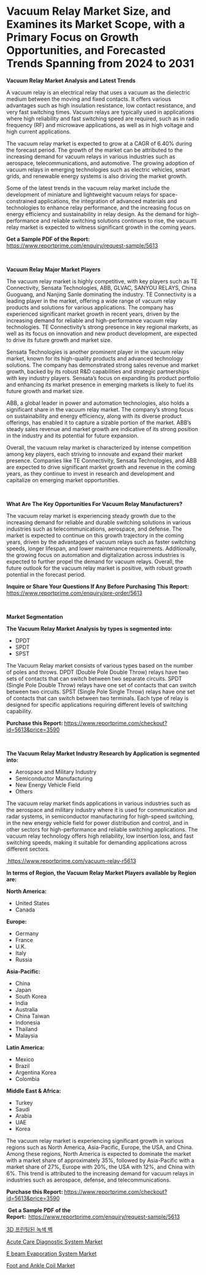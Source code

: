 <p><h1>Vacuum Relay Market Size, and Examines its Market Scope, with a Primary Focus on Growth Opportunities, and Forecasted Trends Spanning from 2024 to 2031</h1></p><p><strong>Vacuum Relay Market Analysis and Latest Trends</strong></p>
<p><p>A vacuum relay is an electrical relay that uses a vacuum as the dielectric medium between the moving and fixed contacts. It offers various advantages such as high insulation resistance, low contact resistance, and very fast switching times. Vacuum relays are typically used in applications where high reliability and fast switching speed are required, such as in radio frequency (RF) and microwave applications, as well as in high voltage and high current applications.</p><p>The vacuum relay market is expected to grow at a CAGR of 6.40% during the forecast period. The growth of the market can be attributed to the increasing demand for vacuum relays in various industries such as aerospace, telecommunications, and automotive. The growing adoption of vacuum relays in emerging technologies such as electric vehicles, smart grids, and renewable energy systems is also driving the market growth.</p><p>Some of the latest trends in the vacuum relay market include the development of miniature and lightweight vacuum relays for space-constrained applications, the integration of advanced materials and technologies to enhance relay performance, and the increasing focus on energy efficiency and sustainability in relay design. As the demand for high-performance and reliable switching solutions continues to rise, the vacuum relay market is expected to witness significant growth in the coming years.</p></p>
<p><strong>Get a Sample PDF of the Report:&nbsp;</strong> <a href="https://www.reportprime.com/enquiry/request-sample/5613">https://www.reportprime.com/enquiry/request-sample/5613</a></p>
<p>&nbsp;</p>
<p><strong>Vacuum Relay Major Market Players</strong></p>
<p><p>The vacuum relay market is highly competitive, with key players such as TE Connectivity, Sensata Technologies, ABB, GLVAC, SANYOU RELAYS, China Guoguang, and Nanjing Sanle dominating the industry. TE Connectivity is a leading player in the market, offering a wide range of vacuum relay products and solutions for various applications. The company has experienced significant market growth in recent years, driven by the increasing demand for reliable and high-performance vacuum relay technologies. TE Connectivity’s strong presence in key regional markets, as well as its focus on innovation and new product development, are expected to drive its future growth and market size.</p><p>Sensata Technologies is another prominent player in the vacuum relay market, known for its high-quality products and advanced technology solutions. The company has demonstrated strong sales revenue and market growth, backed by its robust R&D capabilities and strategic partnerships with key industry players. Sensata’s focus on expanding its product portfolio and enhancing its market presence in emerging markets is likely to fuel its future growth and market size.</p><p>ABB, a global leader in power and automation technologies, also holds a significant share in the vacuum relay market. The company’s strong focus on sustainability and energy efficiency, along with its diverse product offerings, has enabled it to capture a sizable portion of the market. ABB’s steady sales revenue and market growth are indicative of its strong position in the industry and its potential for future expansion.</p><p>Overall, the vacuum relay market is characterized by intense competition among key players, each striving to innovate and expand their market presence. Companies like TE Connectivity, Sensata Technologies, and ABB are expected to drive significant market growth and revenue in the coming years, as they continue to invest in research and development and capitalize on emerging market opportunities.</p></p>
<p>&nbsp;</p>
<p><strong>What Are The Key Opportunities For Vacuum Relay Manufacturers?</strong></p>
<p><p>The vacuum relay market is experiencing steady growth due to the increasing demand for reliable and durable switching solutions in various industries such as telecommunications, aerospace, and defense. The market is expected to continue on this growth trajectory in the coming years, driven by the advantages of vacuum relays such as faster switching speeds, longer lifespan, and lower maintenance requirements. Additionally, the growing focus on automation and digitalization across industries is expected to further propel the demand for vacuum relays. Overall, the future outlook for the vacuum relay market is positive, with robust growth potential in the forecast period.</p></p>
<p><strong>Inquire or Share Your Questions If Any Before Purchasing This Report:</strong> <a href="https://www.reportprime.com/enquiry/pre-order/5613">https://www.reportprime.com/enquiry/pre-order/5613</a></p>
<p>&nbsp;</p>
<p><strong>Market Segmentation</strong></p>
<p><strong>The Vacuum Relay Market Analysis by types is segmented into:</strong></p>
<p><ul><li>DPDT</li><li>SPDT</li><li>SPST</li></ul></p>
<p><p>The Vacuum Relay market consists of various types based on the number of poles and throws. DPDT (Double Pole Double Throw) relays have two sets of contacts that can switch between two separate circuits. SPDT (Single Pole Double Throw) relays have one set of contacts that can switch between two circuits. SPST (Single Pole Single Throw) relays have one set of contacts that can switch between two terminals. Each type of relay is designed for specific applications requiring different levels of switching capability.</p></p>
<p><strong>Purchase this Report:&nbsp;</strong><a href="https://www.reportprime.com/checkout?id=5613&price=3590">https://www.reportprime.com/checkout?id=5613&price=3590</a></p>
<p>&nbsp;</p>
<p><strong>The Vacuum Relay Market Industry Research by Application is segmented into:</strong></p>
<p><ul><li>Aerospace and Military Industry</li><li>Semiconductor Manufacturing</li><li>New Energy Vehicle Field</li><li>Others</li></ul></p>
<p><p>The vacuum relay market finds applications in various industries such as the aerospace and military industry where it is used for communication and radar systems, in semiconductor manufacturing for high-speed switching, in the new energy vehicle field for power distribution and control, and in other sectors for high-performance and reliable switching applications. The vacuum relay technology offers high reliability, low insertion loss, and fast switching speeds, making it suitable for demanding applications across different sectors.</p></p>
<p><a href="https://www.reportprime.com/vacuum-relay-r5613">&nbsp;https://www.reportprime.com/vacuum-relay-r5613</a></p>
<p><strong>In terms of Region, the Vacuum Relay Market Players available by Region are:</strong></p>
<p>
    <p> <strong> North America: </strong>
        <ul>
            <li>United States</li>
            <li>Canada</li>
        </ul>
        </p> 
    <p> <strong> Europe: </strong>
        <ul>
            <li>Germany</li>
            <li>France</li>
            <li>U.K.</li>
            <li>Italy</li>
            <li>Russia</li>
        </ul>
        </p> 
    <p> <strong> Asia-Pacific: </strong>
        <ul>
            <li>China</li>
            <li>Japan</li>
            <li>South Korea</li>
            <li>India</li>
            <li>Australia</li>
            <li>China Taiwan</li>
            <li>Indonesia</li>
            <li>Thailand</li>
            <li>Malaysia</li>
        </ul>
        </p> 
    <p> <strong> Latin America: </strong>
        <ul>
            <li>Mexico</li>
            <li>Brazil</li>
            <li>Argentina Korea</li>
            <li>Colombia</li>
        </ul>
        </p> 
    <p> <strong> Middle East & Africa: </strong>
        <ul>
            <li>Turkey</li>
            <li>Saudi</li>
            <li>Arabia</li>
            <li>UAE</li>
            <li>Korea</li>
        </ul>
    </p>
    </p>
<p><p>The vacuum relay market is experiencing significant growth in various regions such as North America, Asia-Pacific, Europe, the USA, and China. Among these regions, North America is expected to dominate the market with a market share of approximately 35%, followed by Asia-Pacific with a market share of 27%, Europe with 20%, the USA with 12%, and China with 6%. This trend is attributed to the increasing demand for vacuum relays in industries such as aerospace, defense, and telecommunications.</p></p>
<p><strong>Purchase this Report: </strong><a href="https://www.reportprime.com/checkout?id=5613&price=3590">https://www.reportprime.com/checkout?id=5613&price=3590</a></p>
<p>&nbsp;<strong>Get a Sample PDF of the Report:&nbsp;&nbsp;</strong><a href="https://www.reportprime.com/enquiry/request-sample/5613">https://www.reportprime.com/enquiry/request-sample/5613</a></p>
<p><strong></strong></p>
<p><p><a href="https://medium.com/@hulk678678/3d-%ED%94%84%EB%A6%B0%ED%8C%85%EB%90%9C-%EA%B7%B8%EB%A6%B0-%EC%9B%94-%EB%A7%A4%EC%9E%A5-%EB%8F%99%ED%96%A5-%EC%8B%9C%EC%9E%A5-%EC%84%B8%EB%B6%84%ED%99%94%EC%9D%98-%EC%83%81%EC%84%B8-%EC%A1%B0%EC%82%AC-%EB%B0%8F-%EC%8B%A0%ED%9D%A5-%EB%8F%99%ED%96%A5%EC%9D%98-%EC%A4%91%EC%9A%94%EC%84%B1-%EB%B6%84%EC%84%9D-b90e000d150d">3D 프린팅된 녹색 벽</a></p><p><a href="https://issuu.com/reportprime-2/docs/acute-care-diagnostic-system-market-size-2030.pptx">Acute Care Diagnostic System Market</a></p><p><a href="https://github.com/niyotibauri9/Market-Research-Report-List-1/blob/main/e-beam-evaporation-system-market.md">E beam Evaporation System Market</a></p><p><a href="https://issuu.com/reportprime-2/docs/foot-and-ankle-coil-market-size-2030.pptx">Foot and Ankle Coil Market</a></p></p>